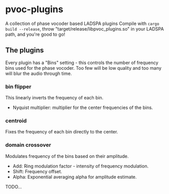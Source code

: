 # pvoc-plugins
A collection of phase vocoder based LADSPA plugins
Compile with `cargo build --release`, throw "target/release/libpvoc_plugins.so" in your LADSPA path, and you're good to go!

## The plugins
Every plugin has a "Bins" setting - this controls the number of frequency bins used for the phase vocoder. Too few will be low quality and too many will blur the audio through time.

### bin flipper
This linearly inverts the frequency of each bin.
* Nyquist multiplier: multiplier for the center frequencies of the bins.

### centroid
Fixes the frequency of each bin directly to the center.

### domain crossover
Modulates frequency of the bins based on their amplitude.
* Add: Ring modulation factor - intensity of frequency modulation.
* Shift: Frequency offset.
* Alpha: Exponential averaging alpha for amplitude estimate.

TODO...
